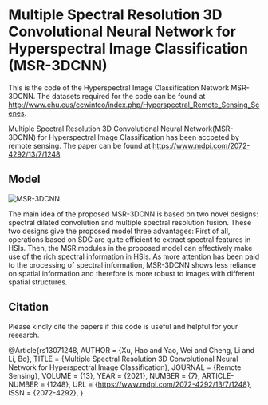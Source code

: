 # Multiple Spectral Resolution 3D Convolutional Neural Network for Hyperspectral Image Classification (MSR-3DCNN)

This is the code of the Hyperspectral Image Classification Network MSR-3DCNN.
The datasets required for the code can be found at http://www.ehu.eus/ccwintco/index.php/Hyperspectral_Remote_Sensing_Scenes.

Multiple Spectral Resolution 3D Convolutional Neural Network(MSR-3DCNN) for Hyperspectral Image Classification has been accpeted by remote sensing.
The paper can be found at https://www.mdpi.com/2072-4292/13/7/1248.

## Model
![MSR-3DCNN](https://user-images.githubusercontent.com/66879051/172546821-0c433f40-acf5-41e2-9ccc-41ecf2606a34.jpg)

The main idea of the proposed MSR-3DCNN is based on two novel designs: spectral dilated convolution and multiple spectral resolution fusion. These two designs give the proposed model three advantages: First of all, operations based on SDC are quite efficient to extract spectral features in HSIs. Then, the MSR modules in the proposed model can effectively make use of the rich spectral information in HSIs. As more attention has been paid to the processing of spectral information, MSR-3DCNN shows less reliance on spatial information and therefore is more robust to images with different spatial structures.

## Citation
Please kindly cite the papers if this code is useful and helpful for your research.

@Article{rs13071248,
AUTHOR = {Xu, Hao and Yao, Wei and Cheng, Li and Li, Bo},
TITLE = {Multiple Spectral Resolution 3D Convolutional Neural Network for Hyperspectral Image Classification},
JOURNAL = {Remote Sensing},
VOLUME = {13},
YEAR = {2021},
NUMBER = {7},
ARTICLE-NUMBER = {1248},
URL = {https://www.mdpi.com/2072-4292/13/7/1248},
ISSN = {2072-4292},
}
